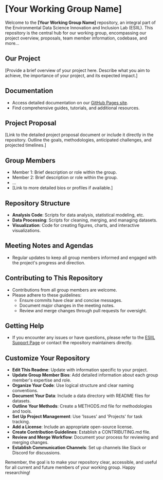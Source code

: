 # [Your Working Group Name]

Welcome to the **[Your Working Group Name]** repository, an integral part of the Environmental Data Science Innovation and Inclusion Lab (ESIIL). This repository is the central hub for our working group, encompassing our project overview, proposals, team member information, codebase, and more...

## Our Project
[Provide a brief overview of your project here. Describe what you aim to achieve, the importance of your project, and its expected impact.]

## Documentation
- Access detailed documentation on our [GitHub Pages site](https://your-gh-pages-url/).
- Find comprehensive guides, tutorials, and additional resources.

## Project Proposal
[Link to the detailed project proposal document or include it directly in the repository. Outline the goals, methodologies, anticipated challenges, and projected timelines.]

## Group Members
- Member 1: Brief description or role within the group.
- Member 2: Brief description or role within the group.
- ...
- [Link to more detailed bios or profiles if available.]

## Repository Structure
- **Analysis Code**: Scripts for data analysis, statistical modeling, etc.
- **Data Processing**: Scripts for cleaning, merging, and managing datasets.
- **Visualization**: Code for creating figures, charts, and interactive visualizations.

## Meeting Notes and Agendas
- Regular updates to keep all group members informed and engaged with the project's progress and direction.

## Contributing to This Repository
- Contributions from all group members are welcome.
- Please adhere to these guidelines:
  - Ensure commits have clear and concise messages.
  - Document major changes in the meeting notes.
  - Review and merge changes through pull requests for oversight.

## Getting Help
- If you encounter any issues or have questions, please refer to the [ESIIL Support Page](https://esiil-support-page-url/) or contact the repository maintainers directly.

## Customize Your Repository
- **Edit This Readme**: Update with information specific to your project.
- **Update Group Member Bios**: Add detailed information about each group member's expertise and role.
- **Organize Your Code**: Use logical structure and clear naming conventions.
- **Document Your Data**: Include a data directory with README files for datasets.
- **Outline Your Methods**: Create a METHODS.md file for methodologies and tools.
- **Set Up Project Management**: Use 'Issues' and 'Projects' for task tracking.
- **Add a License**: Include an appropriate open-source license.
- **Create Contribution Guidelines**: Establish a CONTRIBUTING.md file.
- **Review and Merge Workflow**: Document your process for reviewing and merging changes.
- **Establish Communication Channels**: Set up channels like Slack or Discord for discussions.

Remember, the goal is to make your repository clear, accessible, and useful for all current and future members of your working group. Happy researching!
